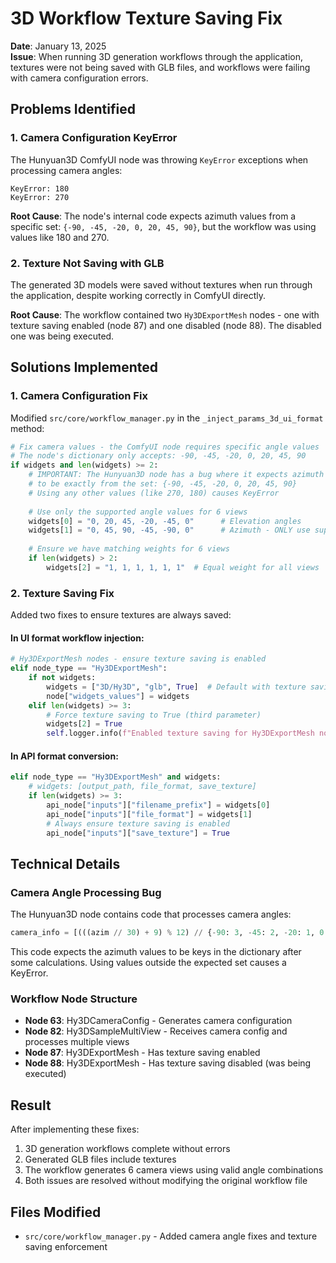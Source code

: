 # 3D Workflow Texture Saving Fix

**Date**: January 13, 2025  
**Issue**: When running 3D generation workflows through the application, textures were not being saved with GLB files, and workflows were failing with camera configuration errors.

## Problems Identified

### 1. Camera Configuration KeyError
The Hunyuan3D ComfyUI node was throwing `KeyError` exceptions when processing camera angles:
```
KeyError: 180
KeyError: 270
```

**Root Cause**: The node's internal code expects azimuth values from a specific set: `{-90, -45, -20, 0, 20, 45, 90}`, but the workflow was using values like 180 and 270.

### 2. Texture Not Saving with GLB
The generated 3D models were saved without textures when run through the application, despite working correctly in ComfyUI directly.

**Root Cause**: The workflow contained two `Hy3DExportMesh` nodes - one with texture saving enabled (node 87) and one disabled (node 88). The disabled one was being executed.

## Solutions Implemented

### 1. Camera Configuration Fix
Modified `src/core/workflow_manager.py` in the `_inject_params_3d_ui_format` method:

```python
# Fix camera values - the ComfyUI node requires specific angle values
# The node's dictionary only accepts: -90, -45, -20, 0, 20, 45, 90
if widgets and len(widgets) >= 2:
    # IMPORTANT: The Hunyuan3D node has a bug where it expects azimuth values
    # to be exactly from the set: {-90, -45, -20, 0, 20, 45, 90}
    # Using any other values (like 270, 180) causes KeyError
    
    # Use only the supported angle values for 6 views
    widgets[0] = "0, 20, 45, -20, -45, 0"      # Elevation angles
    widgets[1] = "0, 45, 90, -45, -90, 0"      # Azimuth - ONLY use supported values!
    
    # Ensure we have matching weights for 6 views
    if len(widgets) > 2:
        widgets[2] = "1, 1, 1, 1, 1, 1"  # Equal weight for all views
```

### 2. Texture Saving Fix
Added two fixes to ensure textures are always saved:

#### In UI format workflow injection:
```python
# Hy3DExportMesh nodes - ensure texture saving is enabled
elif node_type == "Hy3DExportMesh":
    if not widgets:
        widgets = ["3D/Hy3D", "glb", True]  # Default with texture saving enabled
        node["widgets_values"] = widgets
    elif len(widgets) >= 3:
        # Force texture saving to True (third parameter)
        widgets[2] = True
        self.logger.info(f"Enabled texture saving for Hy3DExportMesh node {node_id}")
```

#### In API format conversion:
```python
elif node_type == "Hy3DExportMesh" and widgets:
    # widgets: [output_path, file_format, save_texture]
    if len(widgets) >= 3:
        api_node["inputs"]["filename_prefix"] = widgets[0]
        api_node["inputs"]["file_format"] = widgets[1]
        # Always ensure texture saving is enabled
        api_node["inputs"]["save_texture"] = True
```

## Technical Details

### Camera Angle Processing Bug
The Hunyuan3D node contains code that processes camera angles:
```python
camera_info = [(((azim // 30) + 9) % 12) // {-90: 3, -45: 2, -20: 1, 0: 1, 20: 1, 45: 2, 90: 3}[...]
```

This code expects the azimuth values to be keys in the dictionary after some calculations. Using values outside the expected set causes a KeyError.

### Workflow Node Structure
- **Node 63**: Hy3DCameraConfig - Generates camera configuration
- **Node 82**: Hy3DSampleMultiView - Receives camera config and processes multiple views
- **Node 87**: Hy3DExportMesh - Has texture saving enabled
- **Node 88**: Hy3DExportMesh - Has texture saving disabled (was being executed)

## Result
After implementing these fixes:
1. 3D generation workflows complete without errors
2. Generated GLB files include textures
3. The workflow generates 6 camera views using valid angle combinations
4. Both issues are resolved without modifying the original workflow file

## Files Modified
- `src/core/workflow_manager.py` - Added camera angle fixes and texture saving enforcement
